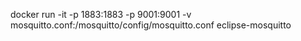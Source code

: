 docker run -it -p 1883:1883 -p 9001:9001 -v mosquitto.conf:/mosquitto/config/mosquitto.conf eclipse-mosquitto
